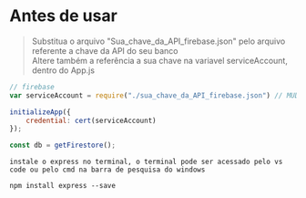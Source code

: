 # Antes de usar
> Substitua o arquivo "Sua_chave_da_API_firebase.json" pelo arquivo referente a chave da API do seu banco <Br>
> Altere também a referência a sua chave na variavel serviceAccount, dentro do App.js
```javascript
// firebase
var serviceAccount = require("./sua_chave_da_API_firebase.json") // MUDE AQUI TAMBEM;

initializeApp({
    credential: cert(serviceAccount)
});

const db = getFirestore();
```
    instale o express no terminal, o terminal pode ser acessado pelo vs code ou pelo cmd na barra de pesquisa do windows
    
    npm install express --save
